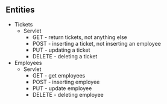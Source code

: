 ## Entities
- Tickets
    - Servlet
        - GET - return tickets, not anything else
        - POST - inserting a ticket, not inserting an employee
        - PUT - updating a ticket
        - DELETE - deleting a ticket
- Employees
    - Servlet
        - GET - get employees
        - POST - inserting employee
        - PUT - update employee
        - DELETE - deleting employee